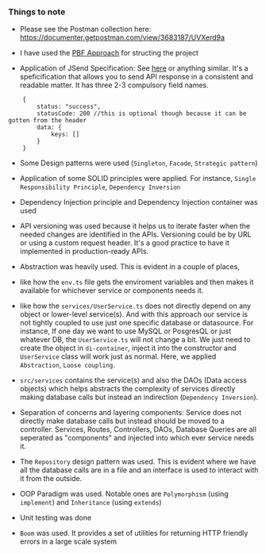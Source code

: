 ### Things to note

- Please see the Postman collection here: https://documenter.getpostman.com/view/3683187/UVXerd9a

- I have used the [PBF Approach](https://phauer.com/2020/package-by-feature/) for structing the project

- Application of JSend Specification: See [here](https://github.com/omniti-labs/jsend) or anything similar. It's a speficification that allows you to send API response in a consistent and readable matter. It has three 2-3 compulsory field names.

```
    {
        status: "success",
        statusCode: 200 //this is optional though because it can be gotten from the header
        data: {
            keys: []
        }
    }
```

- Some Design patterns were used (`Singleton`, `Facade`, `Strategic pattern`)

- Application of some SOLID principles were applied. For instance, `Single Responsibility Principle`, `Dependency Inversion`

- Dependency Injection principle and Dependency Injection container was used

- API versioning was used because it helps us to iterate faster when the needed changes are identified in the APIs. Versioning could be by URL or using a custom request header. It's a good practice to have it implemented in production-ready APIs.

- Abstraction was heavily used. This is evident in a couple of places, 

 - like how the `env.ts` file gets the enviroment variables and then makes it available for whichever service or components needs it.
 - like how the `services/UserService.ts` does not directly depend on any object or lower-level service(s). And with this approach our service is not tightly coupled to use just one specific database or datasource. For instance, If one day we want to use MySQL or PosgresQL or just whatever DB, the `UserService.ts` will not change a bit. We just need to create the object in `di-container`, inject it into the constructor and `UserService` class will work just as normal. Here, we applied `Abstraction`, `Loose coupling`. 
 

- `src/services` contains the service(s) and also the DAOs (Data access objects) which helps abstracts the complexity of services directly making database calls but instead an indirection (`Dependency Inversion`).


- Separation of concerns and layering components: Service does not directly make database calls but instead should be moved to a controller. Services, Routes, Controllers, DAOs, Database Queries are all seperated as "components" and injected into which ever service needs it. 


- The `Repository` design pattern was used. This is evident where we have all the database calls are in a file and an interface is used to interact with it from the outside. 

- OOP Paradigm was used. Notable ones are `Polymorphism` (using `implement`) and `Inheritance` (using `extends`)

- Unit testing was done

- `Boom` was used. It provides a set of utilities for returning HTTP friendly errors in a large scale system
